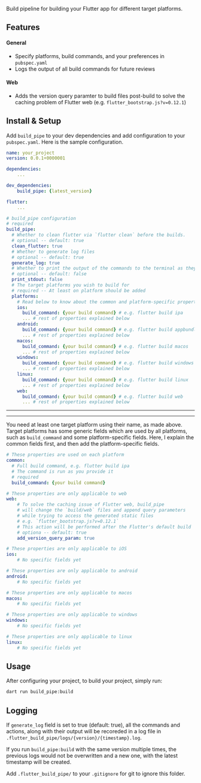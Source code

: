 <!-- 
This README describes the package. If you publish this package to pub.dev,
this README's contents appear on the landing page for your package.

For information about how to write a good package README, see the guide for
[writing package pages](https://dart.dev/tools/pub/writing-package-pages). 

For general information about developing packages, see the Dart guide for
[creating packages](https://dart.dev/guides/libraries/create-packages)
and the Flutter guide for
[developing packages and plugins](https://flutter.dev/to/develop-packages). 
-->

Build pipeline for building your Flutter app for different target platforms.

## Features

#### General
- Specify platforms, build commands, and your preferences in `pubspec.yaml`
- Logs the output of all build commands for future reviews

#### Web
- Adds the version query paramter to build files post-build to solve the caching problem of Flutter web (e.g. `flutter_bootstrap.js?v=0.12.1`)

## Install & Setup

Add `build_pipe` to your dev dependencies and add configuration to your `pubspec.yaml`. Here is the sample configuration.

```yaml
name: your_project
version: 0.0.1+0000001

dependencies:
    ...

dev_dependencies:
    build_pipe: {latest_version}

flutter:
    ...

# build_pipe configuration
# required
build_pipe:
  # Whether to clean flutter via `flutter clean` before the builds.
  # optional -- default: true
  clean_flutter: true
  # Whether to generate log files
  # optional -- default: true
  generate_log: true
  # Whether to print the output of the commands to the terminal as they are being run
  # optional -- default: false
  print_stdout: false
  # The target platforms you wish to build for
  # required -- At least on platform should be added
  platforms:
    # Read below to know about the common and platform-specific properties of each platform object
    ios:
      build_command: {your build command} # e.g. flutter build ipa
      ... # rest of properties explained below
    android:
      build_command: {your build command} # e.g. flutter build appbundle
      ... # rest of properties explained below
    macos:
      build_command: {your build command} # e.g. flutter build macos
      ... # rest of properties explained below
    windows:
      build_command: {your build command} # e.g. flutter build windows
      ... # rest of properties explained below
    linux:
      build_command: {your build command} # e.g. flutter build linux
      ... # rest of properties explained below
    web:
      build_command: {your build command} # e.g. flutter build web
      ... # rest of properties explained below
```

---
---
You need at least one target platform using their name, as made above. Target platforms has some generic fields which are used by all platforms, such as `build_command` and some platform-specific fields. Here, I explain the common fields first, and then add the platform-specific fields.

```yaml
# These properties are used on each platform
common:
  # Full build command, e.g. flutter build ipa
  # The command is run as you provide it
  # required
  build_command: {your build command}      

# These properties are only applicable to web
web:
    # To solve the caching issue of Flutter web, build_pipe
    # will change the `build/web` files and append query parameters
    # while trying to access the generated static files
    # e.g. `flutter_bootstrap.js?v=0.12.1`
    # This action will be performed after the Flutter's default build
    # optiona -- default: true
    add_version_query_param: true

# These properties are only applicable to iOS
ios:
    # No specific fields yet

# These properties are only applicable to android
android:
    # No specific fields yet

# These properties are only applicable to macos
macos:
    # No specific fields yet

# These properties are only applicable to windows
windows:
    # No specific fields yet

# These properties are only applicable to linux
linux:
    # No specific fields yet
```

## Usage

After configuring your project, to build your project, simply run:
```bash
dart run build_pipe:build
```

## Logging

If `generate_log` field is set to true (default: true), all the commands and actions, along with their output will be recoreded in a log file in `.flutter_build_pipe/logs/{version}/{timestamp}.log`.

If you run `build_pipe:build` with the same version multiple times, the previous logs would not be overwritten and a new one, with the latest timestamp will be created.

Add `.flutter_build_pipe/` to your `.gitignore` for git to ignore this folder.